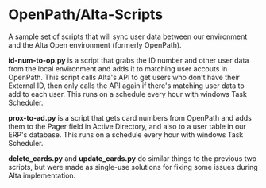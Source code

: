 # OpenPath/Alta-Scripts
 A sample set of scripts that will sync user data between our environment and the Alta Open environment (formerly OpenPath).
 
**id-num-to-op.py** is a script that grabs the ID number and other user data from the local environment and adds it to matching user accouts in OpenPath. This script calls Alta's API to get users who don't have their External ID, then only calls the API again if there's matching user data to add to each user. This runs on a schedule every hour with windows Task Scheduler.

**prox-to-ad.py** is a script that gets card numbers from OpenPath and adds them to the Pager field in Active Directory, and also to a user table in our ERP's database. This runs on a schedule every hour with windows Task Scheduler.

**delete_cards.py** and **update_cards.py** do similar things to the previous two scripts, but were made as single-use solutions for fixing some issues during Alta implementation.
